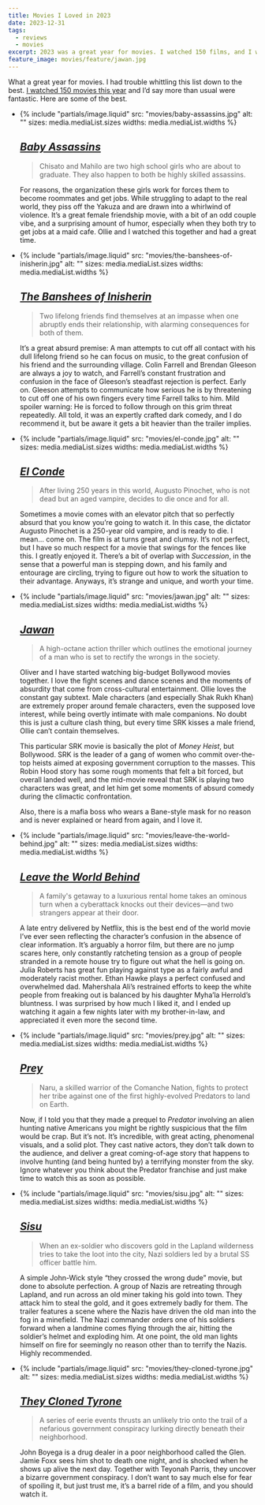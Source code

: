 ```yaml
---
title: Movies I Loved in 2023
date: 2023-12-31
tags:
  - reviews
  - movies
excerpt: 2023 was a great year for movies. I watched 150 films, and I want to tell you about the best ones.
feature_image: movies/feature/jawan.jpg
---
```


What a great year for movies. I had trouble whittling this list down to the best. [I watched 150 movies this year](https://letterboxd.com/spaceninja/year/2023/) and I’d say more than usual were fantastic. Here are some of the best.

<ul class="media-list">
<li class="media-list__item">
<div class="media-list__media">

{% include "partials/image.liquid"
  src: "movies/baby-assassins.jpg"
  alt: ""
  sizes: media.mediaList.sizes
  widths: media.mediaList.widths
%}

</div>
<div class="media-list__content">

## [_Baby Assassins_](https://www.imdb.com/title/tt15028452/)

> Chisato and Mahilo are two high school girls who are about to graduate. They also happen to both be highly skilled assassins.

For reasons, the organization these girls work for forces them to become roommates and get jobs. While struggling to adapt to the real world, they piss off the Yakuza and are drawn into a whirlwind of violence. It’s a great female friendship movie, with a bit of an odd couple vibe, and a surprising amount of humor, especially when they both try to get jobs at a maid cafe. Ollie and I watched this together and had a great time.

</div>
</li>
<li class="media-list__item">
<div class="media-list__media">

{% include "partials/image.liquid"
  src: "movies/the-banshees-of-inisherin.jpg"
  alt: ""
  sizes: media.mediaList.sizes
  widths: media.mediaList.widths
%}

</div>
<div class="media-list__content">

## [_The Banshees of Inisherin_](https://www.imdb.com/title/tt11813216/)

> Two lifelong friends find themselves at an impasse when one abruptly ends their relationship, with alarming consequences for both of them.

It’s a great absurd premise: A man attempts to cut off all contact with his dull lifelong friend so he can focus on music, to the great confusion of his friend and the surrounding village. Colin Farrell and Brendan Gleeson are always a joy to watch, and Farrell’s constant frustration and confusion in the face of Gleeson’s steadfast rejection is perfect. Early on. Gleeson attempts to communicate how serious he is by threatening to cut off one of his own fingers every time Farrell talks to him. Mild spoiler warning: He is forced to follow through on this grim threat repeatedly. All told, it was an expertly crafted dark comedy, and I do recommend it, but be aware it gets a bit heavier than the trailer implies.

</div>
</li>
<li class="media-list__item">
<div class="media-list__media">

{% include "partials/image.liquid"
  src: "movies/el-conde.jpg"
  alt: ""
  sizes: media.mediaList.sizes
  widths: media.mediaList.widths
%}

</div>
<div class="media-list__content">

## [_El Conde_](https://www.imdb.com/title/tt21113540/)

> After living 250 years in this world, Augusto Pinochet, who is not dead but an aged vampire, decides to die once and for all.

Sometimes a movie comes with an elevator pitch that so perfectly absurd that you know you’re going to watch it. In this case, the dictator Augusto Pinochet is a 250-year old vampire, and is ready to die. I mean… come on. The film is at turns great and clumsy. It’s not perfect, but I have so much respect for a movie that swings for the fences like this. I greatly enjoyed it. There’s a bit of overlap with _Succession_, in the sense that a powerful man is stepping down, and his family and entourage are circling, trying to figure out how to work the situation to their advantage. Anyways, it’s strange and unique, and worth your time.

</div>
</li>
<li class="media-list__item">
<div class="media-list__media">

{% include "partials/image.liquid"
  src: "movies/jawan.jpg"
  alt: ""
  sizes: media.mediaList.sizes
  widths: media.mediaList.widths
%}

</div>
<div class="media-list__content">

## [_Jawan_](https://www.imdb.com/title/tt15354916/)

> A high-octane action thriller which outlines the emotional journey of a man who is set to rectify the wrongs in the society.

Oliver and I have started watching big-budget Bollywood movies together. I love the fight scenes and dance scenes and the moments of absurdity that come from cross-cultural entertainment. Ollie loves the constant gay subtext. Male characters (and especially Shak Rukh Khan) are extremely proper around female characters, even the supposed love interest, while being overtly intimate with male companions. No doubt this is just a culture clash thing, but every time SRK kisses a male friend, Ollie can’t contain themselves.

This particular SRK movie is basically the plot of _Money Heist_, but Bollywood. SRK is the leader of a gang of women who commit over-the-top heists aimed at exposing government corruption to the masses. This Robin Hood story has some rough moments that felt a bit forced, but overall landed well, and the mid-movie reveal that SRK is playing two characters was great, and let him get some moments of absurd comedy during the climactic confrontation.

Also, there is a mafia boss who wears a Bane-style mask for no reason and is never explained or heard from again, and I love it.

</div>
</li>
<li class="media-list__item">
<div class="media-list__media">

{% include "partials/image.liquid"
  src: "movies/leave-the-world-behind.jpg"
  alt: ""
  sizes: media.mediaList.sizes
  widths: media.mediaList.widths
%}

</div>
<div class="media-list__content">

## [_Leave the World Behind_](https://www.imdb.com/title/tt12747748/)

> A family's getaway to a luxurious rental home takes an ominous turn when a cyberattack knocks out their devices—and two strangers appear at their door.

A late entry delivered by Netflix, this is the best end of the world movie I’ve ever seen reflecting the character’s confusion in the absence of clear information. It’s arguably a horror film, but there are no jump scares here, only constantly ratcheting tension as a group of people stranded in a remote house try to figure out what the hell is going on. Julia Roberts has great fun playing against type as a fairly awful and moderately racist mother. Ethan Hawke plays a perfect confused and overwhelmed dad. Mahershala Ali’s restrained efforts to keep the white people from freaking out is balanced by his daughter Myha’la Herrold’s bluntness. I was surprised by how much I liked it, and I ended up watching it again a few nights later with my brother-in-law, and appreciated it even more the second time.

</div>
</li>
<li class="media-list__item">
<div class="media-list__media">

{% include "partials/image.liquid"
  src: "movies/prey.jpg"
  alt: ""
  sizes: media.mediaList.sizes
  widths: media.mediaList.widths
%}

</div>
<div class="media-list__content">

## [_Prey_](https://www.imdb.com/title/tt11866324/)

> Naru, a skilled warrior of the Comanche Nation, fights to protect her tribe against one of the first highly-evolved Predators to land on Earth.

Now, if I told you that they made a prequel to _Predator_ involving an alien hunting native Americans you might be rightly suspicious that the film would be crap. But it’s not. It’s incredible, with great acting, phenomenal visuals, and a solid plot. They cast native actors, they don’t talk down to the audience, and deliver a great coming-of-age story that happens to involve hunting (and being hunted by) a terrifying monster from the sky. Ignore whatever you think about the Predator franchise and just make time to watch this as soon as possible.

</div>
</li>
<li class="media-list__item">
<div class="media-list__media">

{% include "partials/image.liquid"
  src: "movies/sisu.jpg"
  alt: ""
  sizes: media.mediaList.sizes
  widths: media.mediaList.widths
%}

</div>
<div class="media-list__content">

## [_Sisu_](https://www.imdb.com/title/tt14846026/)

> When an ex-soldier who discovers gold in the Lapland wilderness tries to take the loot into the city, Nazi soldiers led by a brutal SS officer battle him.

A simple John-Wick style “they crossed the wrong dude” movie, but done to absolute perfection. A group of Nazis are retreating through Lapland, and run across an old miner taking his gold into town. They attack him to steal the gold, and it goes extremely badly for them. The trailer features a scene where the Nazis have driven the old man into the fog in a minefield. The Nazi commander orders one of his soldiers forward when a landmine comes flying through the air, hitting the soldier’s helmet and exploding him. At one point, the old man lights himself on fire for seemingly no reason other than to terrify the Nazis. Highly recommended.

</div>
</li>
<li class="media-list__item">
<div class="media-list__media">

{% include "partials/image.liquid"
  src: "movies/they-cloned-tyrone.jpg"
  alt: ""
  sizes: media.mediaList.sizes
  widths: media.mediaList.widths
%}

</div>
<div class="media-list__content">

## [_They Cloned Tyrone_](https://www.imdb.com/title/tt9873892/)

> A series of eerie events thrusts an unlikely trio onto the trail of a nefarious government conspiracy lurking directly beneath their neighborhood.

John Boyega is a drug dealer in a poor neighborhood called the Glen. Jamie Foxx sees him shot to death one night, and is shocked when he shows up alive the next day. Together with Teyonah Parris, they uncover a bizarre government conspiracy. I don’t want to say much else for fear of spoiling it, but just trust me, it’s a barrel ride of a film, and you should watch it.

</div>
</li>
</ul>
